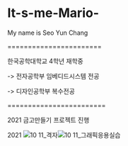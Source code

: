 # It-s-me-Mario-

My name is Seo Yun Chang

=======================

한국공학대학교 4학년 재학중

-> 전자공학부 임베디드시스템 전공

-> 디자인공학부 복수전공

========================

2021 금고만들기 프로젝트 진행

2021 ![10 11_격자](https://user-images.githubusercontent.com/102957099/168618849-3a70ff0b-09e0-4182-9aab-6b064042bef7.jpg)![10 11_그래픽응용실습](https://user-images.githubusercontent.com/102957099/168618874-1ccfc3c8-8f82-467b-b11d-d40b65ed60cf.jpg)

